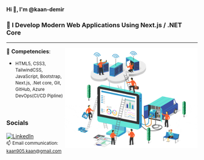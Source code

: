 


  **Hi 👋, I'm @kaan-demir**

### 🚀 I Develop Modern Web Applications Using Next.js / .NET Core
---
> <img src="https://github.com/Kaan-demir/kaan-demir/raw/master/software-gif.gif" width="350" align="right" >
👀 **Competencies**:
 - <small>HTML5, CSS3, TailwindCSS, JavaScript,
  Bootstrap, Next.js, .Net core, Git, GitHub, Azure DevOps(CI/CD Pipline)</small>

<br>

### Socials
[![LinkedIn](https://img.shields.io/badge/-LinkedIn-blue?style=flat&logo=Linkedin&logoColor=white)](https://www.linkedin.com/in/kaan-dmr)
<br>
<small>📫 Email communication: <a href="mailto:kaan905.kaan@gmail.com">kaan905.kaan@gmail.com</a>
